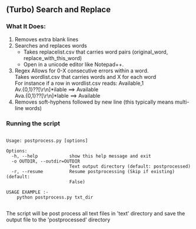 ## (Turbo) Search and Replace 

### What It Does:

1. Removes extra blank lines
2. Searches and replaces words 
    - Takes replacelist.csv that carries word pairs (original_word, replace_with_this_word)   
    - Open in a unicode editor like Notepad++.
3. Regex
	Allows for 0-X consecutive errors within a word.  
	Takes wordlist.csv that carries words and X for each word  
	For instance if a row in wordlist.csv reads: Available,1  
	Av.{0,1}\??[\r\n]*ilable ==> Available  
	Ava.{0,1}\??[\r\n]*lable ==> Available  
4.  Removes soft-hyphens followed by new line (this typically means multi-line words)

### Running the script 

<pre><code>
Usage: postprocess.py [options] <source text directory>

Options:
  -h, --help            show this help message and exit
  -o OUTDIR, --outdir=OUTDIR
                        Text output directory (default: postprocessed)
  -r, --resume          Resume postprocessing (Skip if existing) (default:
                        False)

USAGE EXAMPLE :-
    python postprocess.py txt_dir

</code></pre>	

The script will be post process all text files in 'text' directory and save the output file to the 'postprocessed' directory
